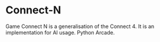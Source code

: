 # Connect-N
Game Connect N is a generalisation of the Connect 4.  It is an implementation for AI usage. Python Arcade.
